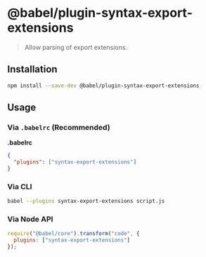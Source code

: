 # @babel/plugin-syntax-export-extensions

> Allow parsing of export extensions.

## Installation

```sh
npm install --save-dev @babel/plugin-syntax-export-extensions
```

## Usage

### Via `.babelrc` (Recommended)

**.babelrc**

```json
{
  "plugins": ["syntax-export-extensions"]
}
```

### Via CLI

```sh
babel --plugins syntax-export-extensions script.js
```

### Via Node API

```javascript
require("@babel/core").transform("code", {
  plugins: ["syntax-export-extensions"]
});
```

